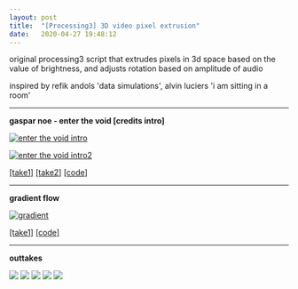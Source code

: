 ```yaml
---
layout: post
title:  "[Processing3] 3D video pixel extrusion"
date:   2020-04-27 19:48:12
---
```


original processing3 script that extrudes pixels in 3d space based on the value of brightness, and adjusts rotation based on amplitude of audio

inspired by refik andols 'data simulations', alvin luciers 'i am sitting in a room'

-----------------------------------------------------------

**gaspar noe - enter the void [credits intro]**

[![enter the void intro](https://media.giphy.com/media/JpGHpIUUAa9jqDMS0p/giphy.gif)](https://youtu.be/4Hbrjm1eXNI)

[![enter the void intro2](https://media.giphy.com/media/uOsJyWlBUm42mvMbAS/giphy.gif)](https://youtu.be/uEkA378JwH4)

[[take1]](https://youtu.be/4Hbrjm1eXNI) [[take2]](https://youtu.be/uEkA378JwH4) [[code]](https://github.com/spoisseroux/Processing3/blob/master/video_destroy/video_destroy.pde) 

-----------------------------------------------------------

**gradient flow**

[![gradient](https://media.giphy.com/media/q6gZGTTYLsmx5MakMp/giphy.gif)](https://youtu.be/ASYFPcH0Cew)

[[take1]](https://youtu.be/ASYFPcH0Cew) [[code]](https://github.com/spoisseroux/Processing3/blob/master/video_destroyNOSOUND/video_destroyNOSOUND.pde)

-----------------------------------------------------------

**outtakes**

<img src="https://media.giphy.com/media/jrze5RPRJURXr1ykXP/giphy.gif">

<img src="https://media.giphy.com/media/ZZeHypJ1Sjq3ehFNLc/giphy.gif">

<img src="https://i.imgur.com/6mG6uro.png">

<img src="https://i.imgur.com/fNyTLoe.png">

<img src="https://i.imgur.com/H53Zifc.png">

